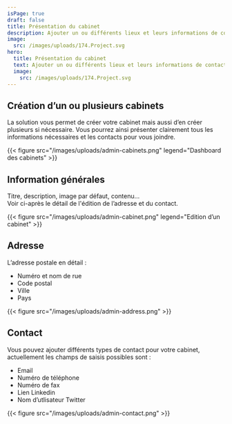 ```yaml
---
isPage: true
draft: false
title: Présentation du cabinet
description: Ajouter un ou différents lieux et leurs informations de contact.
image:
  src: /images/uploads/174.Project.svg
hero: 
  title: Présentation du cabinet
  text: Ajouter un ou différents lieux et leurs informations de contact.
  image:
    src: /images/uploads/174.Project.svg
---
```


## Création d’un ou plusieurs cabinets
La solution vous permet de créer votre cabinet mais aussi d’en créer plusieurs si nécessaire. Vous pourrez ainsi présenter clairement tous les informations nécessaires et les contacts pour vous joindre.

{{< figure src="/images/uploads/admin-cabinets.png" legend="Dashboard des cabinets" >}}

## Information générales
Titre, description, image par défaut, contenu…\
Voir ci-après le détail de l'édition de l’adresse et du contact.

{{< figure src="/images/uploads/admin-cabinet.png" legend="Edition d’un cabinet" >}}

## Adresse
L’adresse postale en détail :
* Numéro et nom de rue  
* Code postal
* Ville
* Pays

{{< figure src="/images/uploads/admin-address.png" >}}

## Contact
Vous pouvez ajouter différents types de contact pour votre cabinet, actuellement les champs de saisis possibles sont :
* Email  
* Numéro de téléphone
* Numéro de fax
* Lien Linkedin
* Nom d’utlisateur Twitter

{{< figure src="/images/uploads/admin-contact.png" >}}
